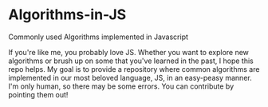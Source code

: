 # Algorithms-in-JS
Commonly used Algorithms implemented in Javascript

If you're like me, you probably love JS.  Whether you want to explore new algorithms or brush up on some that you've learned in the past, I hope this repo helps. My goal is to provide a repository where common algorithms are implemented in our most beloved language, JS, in an easy-peasy manner. I'm only human, so there may be some errors. You can contribute by pointing them out!

